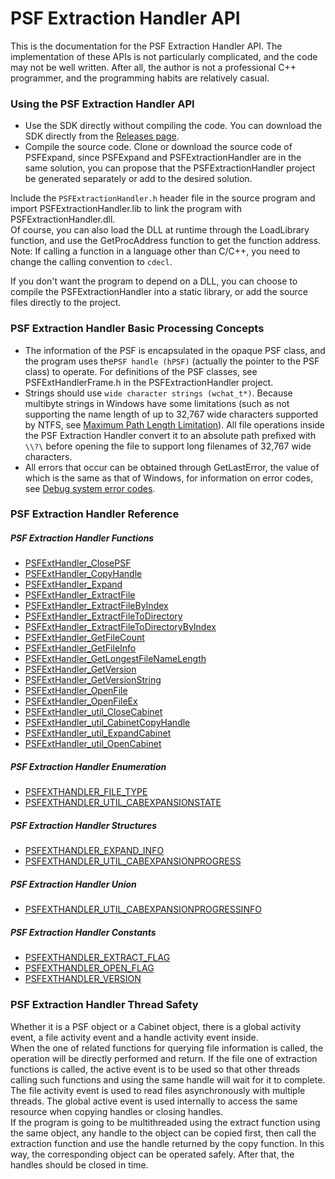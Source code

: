 # PSF Extraction Handler API
This is the documentation for the PSF Extraction Handler API. The implementation of these APIs is not particularly complicated, and the code may not be well written. After all, the author is not a professional C++ programmer, and the programming habits are relatively casual.
### Using the PSF Extraction Handler API
- Use the SDK directly without compiling the code. You can download the SDK directly from the [Releases page](https://github.com/Lourdle/PSFExpand/releases).
- Compile the source code. Clone or download the source code of PSFExpand, since PSFExpand and PSFExtractionHandler are in the same solution, you can propose that the PSFExtractionHandler project be generated separately or add to the desired solution.

Include the `PSFExtractionHandler.h` header file in the source program and import PSFExtractionHandler.lib to link the program with PSFExtractionHandler.dll.  
Of course, you can also load the DLL at runtime through the LoadLibrary function, and use the GetProcAddress function to get the function address.  
Note: If calling a function in a language other than C/C++, you need to change the calling convention to `cdecl`.  

If you don't want the program to depend on a DLL, you can choose to compile the PSFExtractionHandler into a static library, or add the source files directly to the project.
### PSF Extraction Handler Basic Processing Concepts
- The information of the PSF is encapsulated in the opaque PSF class, and the program uses the`PSF handle (hPSF)` (actually the pointer to the PSF class) to operate. For definitions of the PSF classes, see PSFExtHandlerFrame.h in the PSFExtractionHandler project.
- Strings should use `wide character strings (wchat_t*)`. Because multibyte strings in Windows have some limitations (such as not supporting the name length of up to 32,767 wide characters supported by NTFS, see [Maximum Path Length Limitation](https://docs.microsoft.com/en-us/windows/win32/fileio/maximum-file-path-limitation)). All file operations inside the PSF Extraction Handler convert it to an absolute path prefixed with `\\?\` before opening the file to support long filenames of 32,767 wide characters.
- All errors that occur can be obtained through GetLastError, the value of which is the same as that of Windows, for information on error codes, see [Debug system error codes](https://docs.microsoft.com/en-us/windows/win32/debug/system-error-codes).
### PSF Extraction Handler Reference
##### PSF Extraction Handler Functions
- [PSFExtHandler_ClosePSF](APIs/PSFExtHandler_ClosePSF_en.md)
- [PSFExtHandler_CopyHandle](APIs/PSFExtHandler_CopyHandle_en.md)
- [PSFExtHandler_Expand](APIs/PSFExtHandler_Expand_en.md)
- [PSFExtHandler_ExtractFile](APIs/PSFExtHandler_ExtractFile_en.md)
- [PSFExtHandler_ExtractFileByIndex](APIs/PSFExtHandler_ExtractFileByIndex_en.md)
- [PSFExtHandler_ExtractFileToDirectory](APIs/PSFExtHandler_ExtractFileToDirectory_en.md)
- [PSFExtHandler_ExtractFileToDirectoryByIndex](APIs/PSFExtHandler_ExtractFileToDirectoryByIndex_en.md)
- [PSFExtHandler_GetFileCount](APIs/PSFExtHandler_GetFileCount_en.md)
- [PSFExtHandler_GetFileInfo](APIs/PSFExtHandler_GetFileInfo_en.md)
- [PSFExtHandler_GetLongestFileNameLength](APIs/PSFExtHandler_GetLongestFileNameLength_en.md)
- [PSFExtHandler_GetVersion](APIs/PSFExtHandler_GetVersion_en.md)
- [PSFExtHandler_GetVersionString](APIs/PSFExtHandler_GetVersionString_en.md)
- [PSFExtHandler_OpenFile](APIs/PSFExtHandler_OpenFile_en.md)
- [PSFExtHandler_OpenFileEx](APIs/PSFExtHandler_OpenFileEx_en.md)
- [PSFExtHandler_util_CloseCabinet](APIs/PSFExtHandler_util_CloseCabinet_en.md)
- [PSFExtHandler_util_CabinetCopyHandle](APIs/PSFExtHandler_util_CabinetCopyHandle_en.md)
- [PSFExtHandler_util_ExpandCabinet](APIs/PSFExtHandler_util_ExpandCabinet_en.md)
- [PSFExtHandler_util_OpenCabinet](APIs/PSFExtHandler_util_OpenCabinet_en.md)
##### PSF Extraction Handler Enumeration
- [PSFEXTHANDLER_FILE_TYPE](APIs/PSFEXTHANDLER_FILE_TYPE_en.md)
- [PSFEXTHANDLER_UTIL_CABEXPANSIONSTATE](APIs/PSFEXTHANDLER_UTIL_CABEXPANSIONSTATE_en.md)
##### PSF Extraction Handler Structures
- [PSFEXTHANDLER_EXPAND_INFO](APIs/PSFEXTHANDLER_EXPAND_INFO_en.md)
- [PSFEXTHANDLER_UTIL_CABEXPANSIONPROGRESS](APIs/PSFEXTHANDLER_UTIL_CABEXPANSIONPROGRESS_en.md)
##### PSF Extraction Handler Union
- [PSFEXTHANDLER_UTIL_CABEXPANSIONPROGRESSINFO](APIs/PSFEXTHANDLER_UTIL_CABEXPANSIONPROGRESSINFO_en.md)
##### PSF Extraction Handler Constants
- [PSFEXTHANDLER_EXTRACT_FLAG](APIs/PSFEXTHANDLER_EXTRACT_FLAG_en.md)
- [PSFEXTHANDLER_OPEN_FLAG](APIs/PSFEXTHANDLER_OPEN_FLAG_en.md)
- [PSFEXTHANDLER_VERSION](APIs/PSFEXTHANDLER_VERSION_en.md)
### PSF Extraction Handler Thread Safety
Whether it is a PSF object or a Cabinet object, there is a global activity event, a file activity event and a handle activity event inside.  
When the one of related functions for querying file information is called, the operation will be directly performed and return. If the file one of extraction functions is called, the active event is to be used so that other threads calling such functions and using the same handle will wait for it to complete. The file activity event is used to read files asynchronously with multiple threads. The global active event is used internally to access the same resource when copying handles or closing handles.  
If the program is going to be multithreaded using the extract function using the same object, any handle to the object can be copied first, then call the extraction function and use the handle returned by the copy function. In this way, the corresponding object can be operated safely. After that, the handles should be closed in time.
